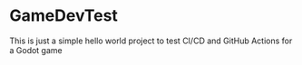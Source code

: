 # GameDevTest
This is just a simple hello world project to test CI/CD and GitHub Actions for a Godot game
